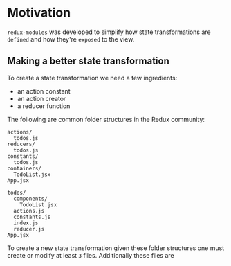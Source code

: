 # Motivation

`redux-modules` was developed to simplify how state transformations are `defined` and how they're `exposed` to the view.

## Making a better state transformation

To create a state transformation we need a few ingredients:
- an action constant
- an action creator
- a reducer function

The following are common folder structures in the Redux community:
```
actions/
  todos.js
reducers/
  todos.js
constants/
  todos.js
containers/
  TodoList.jsx
App.jsx
```

```
todos/
  components/
    TodoList.jsx
  actions.js
  constants.js
  index.js
  reducer.js
App.jsx
```

To create a new state transformation given these folder structures one must create or modify at least `3` files. Additionally these files are 
